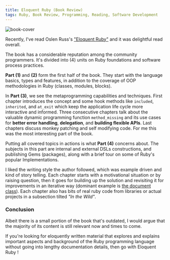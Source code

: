 ```yaml
---
title: Eloquent Ruby (Book Review)
tags: Ruby, Book Review, Programming, Reading, Software Development
---
```


<img src="{{ site.baseurl }}/public/images/eloquent-ruby-cover.jpg" class="post-image" alt="book-cover" />

Recently, I've read Oslen Russ's <a href="https://amzn.com/0321584104" target="_blank">"Eloquent Ruby"</a> and it was delightful read overall.

The book has a considerable reputation among the community programmers. It's divided into (4) units on Ruby foundations and software process practices.

**Part (1)** and **(2)** form the first half of the book. They start with the language basics, types and features, in addition to the coverage of OOP methodologies in Ruby (classes, modules, blocks).

In **Part (3)**, we see the metaprogramming capabilities and techniques. First chapter introduces the concept and some hook methods like `included`, `inherited`, and `at_exit` which keep the application life cycle more interactive and informed. Three consecutive chapters talk about the valuable dynamic programming function `method_missing` and its use cases for **better error handling**, **delegation**, and **building flexible APIs**. Last chapters discuss monkey patching and self modifying code. For me this was the most interesting part of the book.
<!-- post-excerpt -->

Putting all covered topics in actions is what **Part (4)** concerns about. The subjects in this part are internal and external DSLs constructions, and publishing Gems (packages), along with a brief tour on some of Ruby's popular Implementations.

I liked the writing style the author followed, which was example driven and kind of story telling. Each chapter starts with a motivational situation or by raising question, then it goes for building up the solution and revisiting it for improvements in an iterative way (dominant example is [the document class](https://rubygems.org/gems/document/)). Each chapter also has bits of real ruby code from libraries or actual projects in a subsection tilted *"In the Wild"*.

### **Conclusion**
 Albeit there is a small portion of the book that's outdated, I would argue that the majority of its content is still relevant now and times to come.

 If you're looking for eloquently written material that explores and explains important aspects and background of the Ruby programming language without going into lengthy documentation details, then go with Eloquent Ruby !
